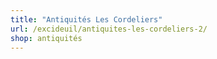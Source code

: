 ```yaml
---
title: "Antiquités Les Cordeliers"
url: /excideuil/antiquites-les-cordeliers-2/
shop: antiquités
---
```

